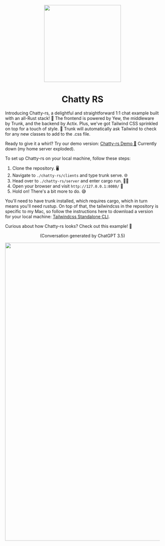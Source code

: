 <p align="center">
  <img width="250" height="250" src="https://user-images.githubusercontent.com/16275325/231910717-efc96e6f-1acd-4277-9310-e50cfccd8d04.png">
</p>
<h1 align="center">Chatty RS</h1>

Introducing Chatty-rs, a delightful and straightforward 1:1 chat example built with an all-Rust stack! 🦀 The frontend is powered by Yew, the middleware by Trunk, and the backend by Actix. Plus, we've got Tailwind CSS sprinkled on top for a touch of style. 🎨 Trunk will automatically ask Tailwind to check for any new classes to add to the .css file.

Ready to give it a whirl? Try our demo version: [Chatty-rs Demo 🚀](https://chatty.19ninety2.com/) Currently down (my home server exploded).

To set up Chatty-rs on your local machine, follow these steps:

1. Clone the repository. 🖥️
2. Navigate to `./chatty-rs/clients` and type trunk serve. 🌐
3. Head over to `./chatty-rs/server` and enter cargo run. 🏃‍♂️
4. Open your browser and visit `http://127.0.0.1:8080/` 🌟
5. Hold on! There's a bit more to do. 😅

You'll need to have trunk installed, which requires cargo, which in turn means you'll need rustup. On top of that, the tailwindcss in the repository is specific to my Mac, so follow the instructions here to download a version for your local machine: [Tailwindcss Standalone CLI](https://tailwindcss.com/blog/standalone-cli).

Curious about how Chatty-rs looks? Check out this example! 📸
<p align="center">(Conversation generated by ChatGPT 3.5)</p>
<p align="center">
  <img width="967" src="https://user-images.githubusercontent.com/16275325/229318034-90c657f1-740b-4251-bf90-014c1d9c996e.png">
 </p>
